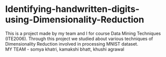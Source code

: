 # Identifying-handwritten-digits-using-Dimensionality-Reduction
This is a project made by my team and I for course Data Mining Techniques (ITE2006). 
Through this project we studied about various techniques of Dimensionality Reduction involved in processing MNIST dataset.  
MY TEAM - somya khatri, kamakshi bhatt, khushi agrawal
